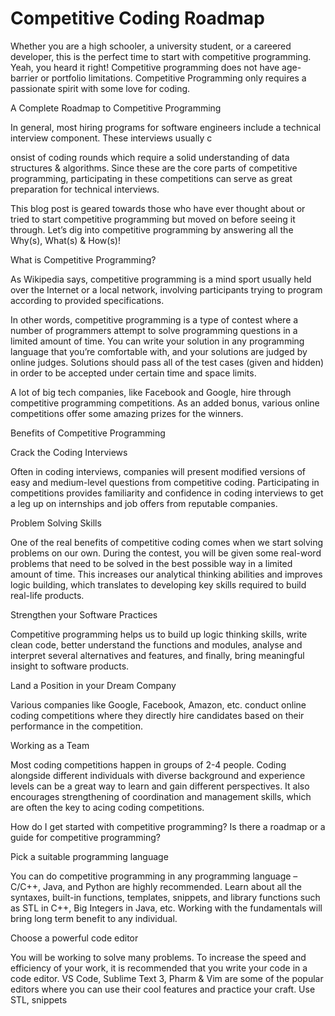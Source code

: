# Competitive Coding Roadmap #
Whether you are a high schooler, a university student, or a careered developer, this is the perfect time to start with competitive programming. Yeah, you heard it right! Competitive programming does not have age-barrier or portfolio limitations. Competitive Programming only requires a passionate spirit with some love for coding.

A Complete Roadmap to Competitive Programming

In general, most hiring programs for software engineers include a technical interview component. These interviews usually c

onsist of coding rounds which require a solid understanding of data structures & algorithms. Since these are the core parts of competitive programming, participating in these competitions can serve as great preparation for technical interviews.

This blog post is geared towards those who have ever thought about or tried to start competitive programming but moved on before seeing it through. Let’s dig into competitive programming by answering all the Why(s), What(s) & How(s)!

What is Competitive Programming?

As Wikipedia says, competitive programming is a mind sport usually held over the Internet or a local network, involving participants trying to program according to provided specifications.

In other words, competitive programming is a type of contest where a number of programmers attempt to solve programming questions in a limited amount of time. You can write your solution in any programming language that you’re comfortable with, and your solutions are judged by online judges. Solutions should pass all of the test cases (given and hidden) in order to be accepted under certain time and space limits.

A lot of big tech companies, like Facebook and Google, hire through competitive programming competitions. As an added bonus, various online competitions offer some amazing prizes for the winners.

Benefits of Competitive Programming

Crack the Coding Interviews

Often in coding interviews, companies will present modified versions of easy and medium-level questions from competitive coding. Participating in competitions provides familiarity and confidence in coding interviews to get a leg up on internships and job offers from reputable companies.

Problem Solving Skills

One of the real benefits of competitive coding comes when we start solving problems on our own. During the contest, you will be given some real-word problems that need to be solved in the best possible way in a limited amount of time. This increases our analytical thinking abilities and improves logic building, which translates to developing key skills required to build real-life products.

Strengthen your Software Practices

Competitive programming helps us to build up logic thinking skills, write clean code, better understand the functions and modules, analyse and interpret several alternatives and features, and finally, bring meaningful insight to software products.

Land a Position in your Dream Company

Various companies like Google, Facebook, Amazon, etc. conduct online coding competitions where they directly hire candidates based on their performance in the competition.

Working as a Team

Most coding competitions happen in groups of 2-4 people. Coding alongside different individuals with diverse background and experience levels can be a great way to learn and gain different perspectives. It also encourages strengthening of coordination and management skills, which are often the key to acing coding competitions.

How do I get started with competitive programming? Is there a roadmap or a guide for competitive programming?




Pick a suitable programming language

You can do competitive programming in any programming language – C/C++, Java, and Python are highly recommended. Learn about all the syntaxes, built-in functions, templates, snippets, and library functions such as STL in C++, Big Integers in Java, etc. Working with the fundamentals will bring long term benefit to any individual.

Choose a powerful code editor

You will be working to solve many problems. To increase the speed and efficiency of your work, it is recommended that you write your code in a code editor. VS Code, Sublime Text 3, Pharm & Vim are some of the popular editors where you can use their cool features and practice your craft. Use STL, snippets
